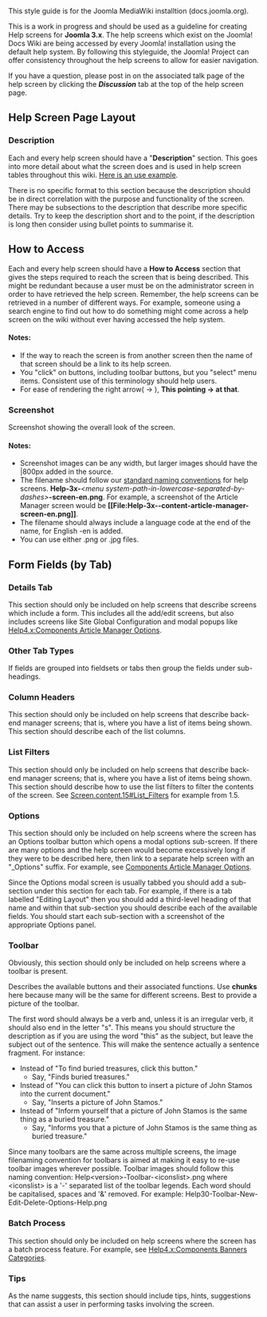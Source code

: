 <!-- Filename: Help4.x:Help_screens_styleguide / Display title: Help Screens Styleguide -->

<div class="alert alert-warning">
This style guide is for the Joomla MediaWiki installtion (docs.joomla.org).
</div>

This is a work in progress and should be used as a guideline for
creating Help screens for **Joomla 3.x**. The help screens which exist
on the Joomla! Docs Wiki are being accessed by every Joomla!
installation using the default help system. By following this
styleguide, the Joomla! Project can offer consistency throughout the
help screens to allow for easier navigation.

If you have a question, please post in on the associated talk page of
the help screen by clicking the ***Discussion*** tab at the top of the
help screen page.

## Help Screen Page Layout

### Description

Each and every help screen should have a "**Description**" section. This
goes into more detail about what the screen does and is used in help
screen tables throughout this wiki. <a
href="https://docs.joomla.org/Menu_Management#Menu_Management_Help_Screens"
class="mw-redirect" title="Menu Management">Here is an use example</a>.

There is no specific format to this section because the description
should be in direct correlation with the purpose and functionality of
the screen. There may be subsections to the description that describe
more specific details. Try to keep the description short and to the
point, if the description is long then consider using bullet points to
summarise it.

## How to Access

Each and every help screen should have a **How to Access** section
that gives the steps required to reach the screen that is being
described. This might be redundant because a user must be on the
administrator screen in order to have retrieved the help screen.
Remember, the help screens can be retrieved in a number of different
ways. For example, someone using a search engine to find out how to do
something might come across a help screen on the wiki without ever
having accessed the help system.

#### Notes:

- If the way to reach the screen is from another screen then the name of
  that screen should be a link to its help screen.
- You "click" on buttons, including toolbar buttons, but you "select"
  menu items. Consistent use of this terminology should help users.
- For ease of rendering the right arrow( → ), **This
  pointing → at that**.

### Screenshot

Screenshot showing the overall look of the screen.

#### Notes:

- Screenshot images can be any width, but larger images should have the
  \|800px added in the source.
- The filename should follow our
  <a href="https://docs.joomla.org/JDOC:Image_naming_convention"
  class="mw-redirect" title="JDOC:Image naming convention">standard naming
  conventions</a> for help screens.
  **Help-3x-***\<menu
  system-path-in-lowercase-separated-by-dashes\>***-screen-en.png**.
  For example, a screenshot of the Article Manager screen would be
  **\[\[File:Help-3x--content-article-manager-screen-en.png\]\]**.
- The filename should always include a language code at the end of the
  name, for English -en is added.
- You can use either .png or .jpg files.

## Form Fields (by Tab)

### Details Tab

This section should only be included on help screens that describe
screens which include a form. This includes all the add/edit screens,
but also includes screens like Site Global Configuration
and modal popups like <a
href="https://docs.joomla.org/Help4.x:Components_Article_Manager_Options"
title="Help4.x:Components Article Manager Options">Help4.x:Components
Article Manager Options</a>.

### Other Tab Types

If fields are grouped into fieldsets or tabs then group the fields under
sub-headings.

### Column Headers

This section should only be included on help screens that describe
back-end manager screens; that is, where you have a list of items being
shown. This section should describe each of the list columns.

### List Filters

This section should only be included on help screens that describe
back-end manager screens; that is, where you have a list of items being
shown. This section should describe how to use the list filters to
filter the contents of the screen. See
<a href="https://docs.joomla.org/Screen.content.15#List_Filters"
title="Screen.content.15">Screen.content.15#List_Filters</a> for example
from 1.5.

### Options

This section should only be included on help screens where the screen
has an Options toolbar button which opens a modal options sub-screen. If
there are many options and the help screen would become excessively long
if they were to be described here, then link to a separate help screen
with an "\_Options" suffix. For example, see <a
href="https://docs.joomla.org/Help4.x:Components_Article_Manager_Options"
title="Help4.x:Components Article Manager Options">Components Article
Manager Options</a>.

Since the Options modal screen is usually tabbed you should add a
sub-section under this section for each tab. For example, if there is a
tab labelled "Editing Layout" then you should add a third-level heading
of that name and within that sub-section you should describe each of the
available fields. You should start each sub-section with a screenshot of
the appropriate Options panel.

### Toolbar

Obviously, this section should only be included on help screens where a
toolbar is present.

Describes the available buttons and their associated functions. Use
**chunks** here because many will be the same for different screens.
Best to provide a picture of the toolbar.

The first word should always be a verb and, unless it is an irregular
verb, it should also end in the letter "s". This means you should
structure the description as if you are using the word "this" as the
subject, but leave the subject out of the sentence. This will make the
sentence actually a sentence fragment. For instance:

- Instead of "To find buried treasures, click this button."
  - Say, "Finds buried treasures."
- Instead of "You can click this button to insert a picture of John
  Stamos into the current document."
  - Say, "Inserts a picture of John Stamos."
- Instead of "Inform yourself that a picture of John Stamos is the same
  thing as a buried treasure."
  - Say, "Informs you that a picture of John Stamos is the same thing as
    buried treasure."

Since many toolbars are the same across multiple screens, the image
filenaming convention for toolbars is aimed at making it easy to re-use
toolbar images wherever possible. Toolbar images should follow this
naming convention: Help\<version\>-Toolbar-\<iconslist\>.png where
\<iconslist\> is a '-' separated list of the toolbar legends. Each word
should be capitalised, spaces and '&' removed. For example:
Help30-Toolbar-New-Edit-Delete-Options-Help.png

### Batch Process

This section should only be included on help screens where the screen
has a batch process feature. For example, see
<a href="https://docs.joomla.org/Help4.x:Components_Banners_Categories"
title="Help4.x:Components Banners Categories">Help4.x:Components Banners
Categories</a>.

### Tips

As the name suggests, this section should include tips, hints,
suggestions that can assist a user in performing tasks involving the
screen.
